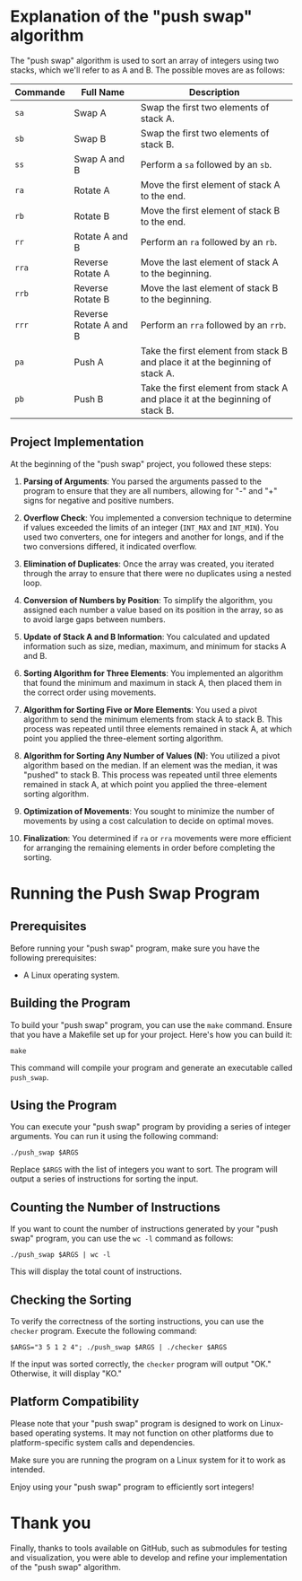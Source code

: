 # Explanation of the "push swap" algorithm

The "push swap" algorithm is used to sort an array of integers using two stacks, which we'll refer to as A and B. The possible moves are as follows:


| Commande | Full Name | Description |
| --- | --- | --- |
| `sa` | Swap A | Swap the first two elements of stack A. |
| `sb` | Swap B | Swap the first two elements of stack B. |
| `ss` | Swap A and B | Perform a `sa` followed by an `sb`. |
| `ra` | Rotate A | Move the first element of stack A to the end. |
| `rb` | Rotate B | Move the first element of stack B to the end. |
| `rr` | Rotate A and B | Perform an `ra` followed by an `rb`. |
| `rra` | Reverse Rotate A | Move the last element of stack A to the beginning. |
| `rrb` | Reverse Rotate B | Move the last element of stack B to the beginning. |
| `rrr` | Reverse Rotate A and B | Perform an `rra` followed by an `rrb`. |
| `pa` | Push A | Take the first element from stack B and place it at the beginning of stack A. |
| `pb` | Push B | Take the first element from stack A and place it at the beginning of stack B. |

## Project Implementation

At the beginning of the "push swap" project, you followed these steps:

1. **Parsing of Arguments**: You parsed the arguments passed to the program to ensure that they are all numbers, allowing for "-" and "+" signs for negative and positive numbers.

2. **Overflow Check**: You implemented a conversion technique to determine if values exceeded the limits of an integer (`INT_MAX` and `INT_MIN`). You used two converters, one for integers and another for longs, and if the two conversions differed, it indicated overflow.

3. **Elimination of Duplicates**: Once the array was created, you iterated through the array to ensure that there were no duplicates using a nested loop.

4. **Conversion of Numbers by Position**: To simplify the algorithm, you assigned each number a value based on its position in the array, so as to avoid large gaps between numbers.

5. **Update of Stack A and B Information**: You calculated and updated information such as size, median, maximum, and minimum for stacks A and B.

6. **Sorting Algorithm for Three Elements**: You implemented an algorithm that found the minimum and maximum in stack A, then placed them in the correct order using movements.

7. **Algorithm for Sorting Five or More Elements**: You used a pivot algorithm to send the minimum elements from stack A to stack B. This process was repeated until three elements remained in stack A, at which point you applied the three-element sorting algorithm.

8. **Algorithm for Sorting Any Number of Values (N)**: You utilized a pivot algorithm based on the median. If an element was the median, it was "pushed" to stack B. This process was repeated until three elements remained in stack A, at which point you applied the three-element sorting algorithm.

9. **Optimization of Movements**: You sought to minimize the number of movements by using a cost calculation to decide on optimal moves.

10. **Finalization**: You determined if `ra` or `rra` movements were more efficient for arranging the remaining elements in order before completing the sorting.

# Running the Push Swap Program

## Prerequisites

Before running your "push swap" program, make sure you have the following prerequisites:

- A Linux operating system.

## Building the Program

To build your "push swap" program, you can use the `make` command. Ensure that you have a Makefile set up for your project. Here's how you can build it:

```shell
make
```

This command will compile your program and generate an executable called `push_swap`.

## Using the Program

You can execute your "push swap" program by providing a series of integer arguments. You can run it using the following command:

```shell
./push_swap $ARGS
```

Replace `$ARGS` with the list of integers you want to sort. The program will output a series of instructions for sorting the input.

## Counting the Number of Instructions

If you want to count the number of instructions generated by your "push swap" program, you can use the `wc -l` command as follows:

```shell
./push_swap $ARGS | wc -l
```

This will display the total count of instructions.

## Checking the Sorting

To verify the correctness of the sorting instructions, you can use the `checker` program. Execute the following command:

```shell
$ARGS="3 5 1 2 4"; ./push_swap $ARGS | ./checker $ARGS
```

If the input was sorted correctly, the `checker` program will output "OK." Otherwise, it will display "KO."

## Platform Compatibility

Please note that your "push swap" program is designed to work on Linux-based operating systems. It may not function on other platforms due to platform-specific system calls and dependencies.

Make sure you are running the program on a Linux system for it to work as intended.

Enjoy using your "push swap" program to efficiently sort integers!

# Thank you

Finally, thanks to tools available on GitHub, such as submodules for testing and visualization, you were able to develop and refine your implementation of the "push swap" algorithm.
